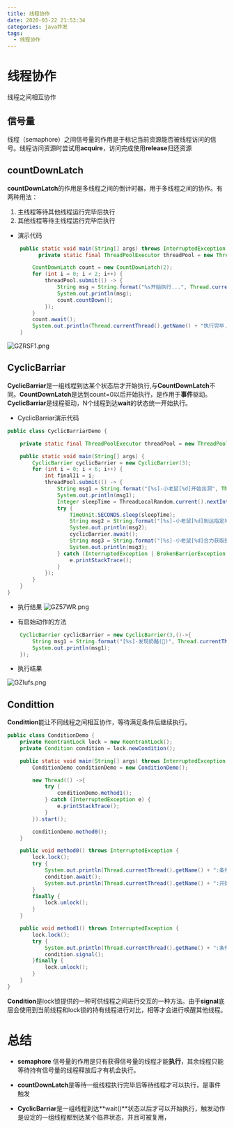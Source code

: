 ```yaml
---
title: 线程协作
date: 2020-03-22 21:53:34
categories: java并发
tags:
  - 线程协作
---
```


# 线程协作
线程之间相互协作

## 信号量

线程（semaphore）之间信号量的作用是于标记当前资源能否被线程访问的信号。线程访问资源时尝试用**acquire**，访问完成使用**release**归还资源

## countDownLatch
**countDownLatch**的作用是多线程之间的倒计时器，用于多线程之间的协作。有两种用法：
1. 主线程等待其他线程运行完毕后执行
2. 其他线程等待主线程运行完毕后执行

- 演示代码
```java
    public static void main(String[] args) throws InterruptedException {
          private static final ThreadPoolExecutor threadPool = new ThreadPoolExecutor(2, 2, 0, TimeUnit.SECONDS, new LinkedBlockingDeque<>(), new ThreadFactoryBuilder().setNameFormat("线程_%s").build());

        CountDownLatch count = new CountDownLatch(2);
        for (int i = 0; i < 2; i++) {
            threadPool.submit(() -> {
                String msg = String.format("%s开始执行...", Thread.currentThread().getName());
                System.out.println(msg);
                count.countDown();
            });
        }
        count.await();
        System.out.println(Thread.currentThread().getName() + "执行完毕...");
    }
````
![GZRSF1.png](https://s1.ax1x.com/2020/03/29/GZRSF1.png)


## CyclicBarriar
**CyclicBarriar**是一组线程到达某个状态后才开始执行,与**CountDownLatch**不同。**CountDownLatch**是达到count=0以后开始执行，是作用于**事件**驱动。**CyclicBarriar**是线程驱动，N个线程到达**wait**的状态统一开始执行。

- CyclicBarriar演示代码

```java
public class CyclicBarriarDemo {

    private static final ThreadPoolExecutor threadPool = new ThreadPoolExecutor(1, Integer.MAX_VALUE, 0, TimeUnit.SECONDS, new SynchronousQueue<>(), new ThreadFactoryBuilder().setNameFormat("线程_%s").build());

    public static void main(String[] args) {
        CyclicBarrier cyclicBarrier = new CyclicBarrier(3);
        for (int i = 0; i < 6; i++) {
            int finalI1 = i;
            threadPool.submit(() -> {
                String msg1 = String.format("[%s]-小老鼠[%d]开始出洞", Thread.currentThread().getName(), finalI1);
                System.out.println(msg1);
                Integer sleepTime = ThreadLocalRandom.current().nextInt(10);
                try {
                    TimeUnit.SECONDS.sleep(sleepTime);
                    String msg2 = String.format("[%s]-小老鼠[%d]到达指定地点", Thread.currentThread().getName(), finalI1);
                    System.out.println(msg2);
                    cyclicBarrier.await();
                    String msg3 = String.format("[%s]-小老鼠[%d]合力获取到奶酪(🧀)", Thread.currentThread().getName(), finalI1);
                    System.out.println(msg3);
                } catch (InterruptedException | BrokenBarrierException e) {
                    e.printStackTrace();
                }
            });
        }
    }
}
```

- 执行结果
![GZ57WR.png](https://s1.ax1x.com/2020/03/29/GZ57WR.png)

- 有启始动作的方法

```java
    CyclicBarrier cyclicBarrier = new CyclicBarrier(3,()->{
        String msg1 = String.format("[%s]-发现奶酪(🧀)", Thread.currentThread().getName());
        System.out.println(msg1);
    });
```

- 执行结果

![GZIufs.png](https://s1.ax1x.com/2020/03/29/GZIufs.png)

## Condittion

**Condittion**能让不同线程之间相互协作，等待满足条件后继续执行。

```java
public class ConditionDemo {
    private ReentrantLock lock = new ReentrantLock();
    private Condition condition = lock.newCondition();

    public static void main(String[] args) throws InterruptedException {
        ConditionDemo conditionDemo = new ConditionDemo();

        new Thread(() ->{
            try {
                conditionDemo.method1();
            } catch (InterruptedException e) {
                e.printStackTrace();
            }
        }).start();

        conditionDemo.method0();
    }

    public void method0() throws InterruptedException {
        lock.lock();
        try {
            System.out.println(Thread.currentThread().getName() + ":条件未准备完毕...");
            condition.await();
            System.out.println(Thread.currentThread().getName() + ":开始执行...");
        }
        finally {
            lock.unlock();
        }
    }

    public void method1() throws InterruptedException {
        lock.lock();
        try {
            System.out.println(Thread.currentThread().getName() + ":条件准备完毕...");
            condition.signal();
        }finally {
            lock.unlock();
        }
    }
}
```

**Condition**是lock锁提供的一种可供线程之间进行交互的一种方法。由于**signal**底层会使用到当前线程和lock锁的持有线程进行对比，相等才会进行唤醒其他线程。



# 总结

- **semaphore**
信号量的作用是只有获得信号量的线程才能**执行**，其余线程只能等待持有信号量的线程释放后才有机会执行。

- **countDownLatch**是等待一组线程执行完毕后等待线程才可以执行，是事件触发

- **CyclicBarriar**是一组线程到达**wait()**状态以后才可以开始执行，触发动作是设定的一组线程都到达某个临界状态，并且可被复用，

